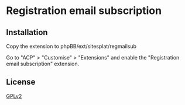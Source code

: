 # Registration email subscription

## Installation

Copy the extension to phpBB/ext/sitesplat/regmailsub

Go to "ACP" > "Customise" > "Extensions" and enable the "Registration email subscription" extension.

## License

[GPLv2](license.txt)
